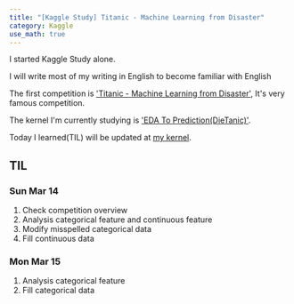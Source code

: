 ```yaml
---
title: "[Kaggle Study] Titanic - Machine Learning from Disaster"
category: Kaggle
use_math: true
---
```


I started Kaggle Study alone.

I will write most of my writing in English to become familiar with English 

The first competition is <a href="https://www.kaggle.com/c/titanic">'Titanic - Machine Learning from Disaster'</a>, It's very famous competition.

The kernel I'm currently studying is <a href="https://www.kaggle.com/ash316/eda-to-prediction-dietanic">'EDA To Prediction(DieTanic)'</a>.

Today I learned(TIL) will be updated at <a href="https://www.kaggle.com/gilbertlim/eda-to-prediction-dietanic-gilbert">my kernel</a>.

## TIL

### Sun Mar 14
1. Check competition overview
2. Analysis categorical feature and continuous feature
3. Modify misspelled categorical data 
4. Fill continuous data

### Mon Mar 15
1. Analysis categorical feature
2. Fill categorical data